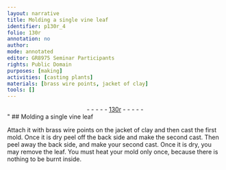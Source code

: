```yaml
---
layout: narrative
title: Molding a single vine leaf
identifier: p130r_4
folio: 130r
annotation: no
author:
mode: annotated
editor: GR8975 Seminar Participants
rights: Public Domain
purposes: [making]
activities: [casting plants]
materials: [brass wire points, jacket of clay]
tools: []
---
```


 <div class="folio" align="center">- - - - - <a href="http://gallica.bnf.fr/ark:/12148/btv1b10500001g/f265.item.r=" target="_blank">130r</a> - - - - - </div>" 
##  Molding a single vine leaf 

  <span class="activity"></span> 
 Attach it with <span class="material">brass wire points</span> on the <span class="material">jacket of clay</span> and then cast the first mold. Once it is dry peel off the back side and make the second cast. Then peel away the back side, and make your second cast. Once it is dry, you may remove the leaf. You must heat your mold only once, because there is nothing to be burnt inside. 
 
